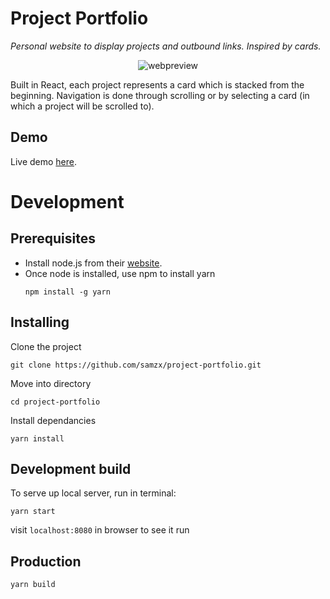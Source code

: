 # Project Portfolio

*Personal website to display projects and outbound links. Inspired by cards.*

<p align="center">
  <img src="https://res.cloudinary.com/xielabs/image/upload/v1544526601/Screen_Shot_2018-12-11_at_10.09.24_pm.png" alt="webpreview"/>
</p>

Built in React, each project represents a card which is stacked from the beginning. Navigation is done through scrolling or by selecting a card (in which a project will be scrolled to).

## Demo
Live demo [here](https://samxie.net/).

# Development

## Prerequisites

* Install node.js from their [website](https://nodejs.org/en/).
* Once node is installed, use npm to install yarn
    ```
    npm install -g yarn
    ```

## Installing

Clone the project
```
git clone https://github.com/samzx/project-portfolio.git
```

Move into directory
```
cd project-portfolio
```

Install dependancies
```
yarn install
```

## Development build

To serve up local server, run in terminal:
```
yarn start
```
visit `localhost:8080` in browser to see it run


## Production
```
yarn build
```
